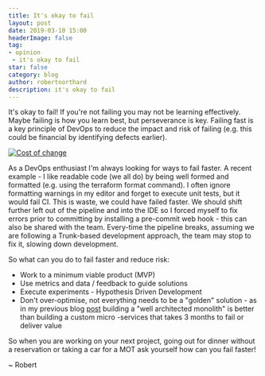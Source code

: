 ```yaml
---
title: It's okay to fail
layout: post
date: 2019-03-10 15:00
headerImage: false
tag:
- opinion
 - it's okay to fail
star: false
category: blog
author: robertnorthard
description: it's okay to fail
---
```


It's okay to fail! If you're not failing you may not be learning effectively. Maybe failing is how you learn best, but perseverance is key. Failing fast is a key principle of DevOps to reduce the impact and risk of failing (e.g. this could be financial by identifying defects earlier).

[![Cost of change](https://robertnorthard.com/assets/images/cost-of-change.jpg "Cost of Change")](http://www.agilemodeling.com/essays/costOfChange.htm)

As a DevOps enthusiast I'm always looking for ways to fail faster. A recent example - I like readable code (we all do) by being well formed and formatted (e.g. using the terraform format command). I  often ignore formatting warnings in my editor and forget to execute unit tests, but it would fail CI. This is waste, we could have failed faster. We should shift further left out of the pipeline and into the IDE so I forced myself to fix errors prior to committing by installing a pre-commit web hook - this can also be shared with the team. Every-time the pipeline breaks, assuming we are following a Trunk-based development approach, the team may stop to fix it, slowing down development.

So what can you do to fail faster and reduce risk:
* Work to a minimum viable product (MVP) 
* Use metrics and data / feedback to guide solutions
* Execute experiments - Hypothesis Driven Development
* Don't over-optimise, not everything needs to be a "golden" solution - as in my previous blog [post](https://robertnorthard.com/devops-days-well-architected-monoliths-are-okay/) building a "well architected monolith" is better than building a custom micro -services that takes 3 months to fail or deliver value

So when you are working on your next project, going out for dinner without a reservation or taking a car for a MOT ask yourself how can you fail faster!

~ Robert
